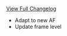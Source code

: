 [View Full Changelog](https://github.com/BigFootTeam/BFBlackMarket/compare/r8...4e757c4645448712af175e26a06bcfe6f1b885de)

- Adapt to new AF
- Update frame level
